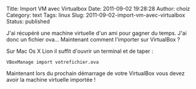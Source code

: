 Title: Import VM avec Virtualbox
Date: 2011-09-02 19:28:28
Author: choiz
Category: text
Tags: linux
Slug: 2011-09-02-import-vm-avec-virtualbox
Status: published

J'ai récupéré une machine virtuelle d'un ami pour gagner du temps. J'ai
donc un fichier ova… Maintenant comment l'importer sur VirtualBox ?

Sur Mac Os X Lion il suffit d'ouvrir un terminal et de taper :

    VBoxManage import votrefichier.ova

Maintenant lors du prochain démarrage de votre VirtualBox vous devez
avoir la machine virtuelle importée !
